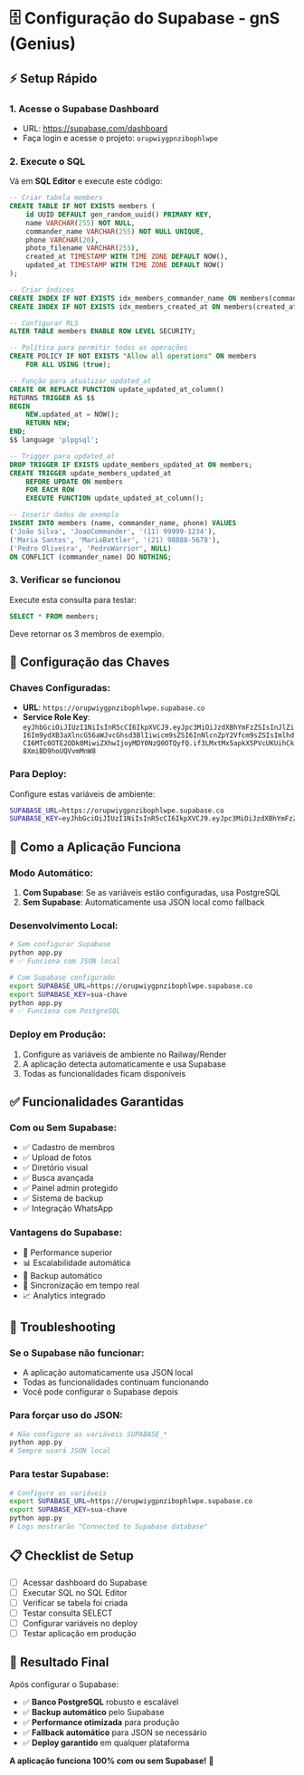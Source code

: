 # 🗄️ Configuração do Supabase - gnS (Genius)

## ⚡ Setup Rápido

### 1. **Acesse o Supabase Dashboard**
- URL: https://supabase.com/dashboard
- Faça login e acesse o projeto: `orupwiygpnzibophlwpe`

### 2. **Execute o SQL**
Vá em **SQL Editor** e execute este código:

```sql
-- Criar tabela members
CREATE TABLE IF NOT EXISTS members (
    id UUID DEFAULT gen_random_uuid() PRIMARY KEY,
    name VARCHAR(255) NOT NULL,
    commander_name VARCHAR(255) NOT NULL UNIQUE,
    phone VARCHAR(20),
    photo_filename VARCHAR(255),
    created_at TIMESTAMP WITH TIME ZONE DEFAULT NOW(),
    updated_at TIMESTAMP WITH TIME ZONE DEFAULT NOW()
);

-- Criar índices
CREATE INDEX IF NOT EXISTS idx_members_commander_name ON members(commander_name);
CREATE INDEX IF NOT EXISTS idx_members_created_at ON members(created_at);

-- Configurar RLS
ALTER TABLE members ENABLE ROW LEVEL SECURITY;

-- Política para permitir todas as operações
CREATE POLICY IF NOT EXISTS "Allow all operations" ON members
    FOR ALL USING (true);

-- Função para atualizar updated_at
CREATE OR REPLACE FUNCTION update_updated_at_column()
RETURNS TRIGGER AS $$
BEGIN
    NEW.updated_at = NOW();
    RETURN NEW;
END;
$$ language 'plpgsql';

-- Trigger para updated_at
DROP TRIGGER IF EXISTS update_members_updated_at ON members;
CREATE TRIGGER update_members_updated_at 
    BEFORE UPDATE ON members 
    FOR EACH ROW 
    EXECUTE FUNCTION update_updated_at_column();

-- Inserir dados de exemplo
INSERT INTO members (name, commander_name, phone) VALUES
('João Silva', 'JoaoCommander', '(11) 99999-1234'),
('Maria Santos', 'MariaBattler', '(21) 98888-5678'),
('Pedro Oliveira', 'PedroWarrior', NULL)
ON CONFLICT (commander_name) DO NOTHING;
```

### 3. **Verificar se funcionou**
Execute esta consulta para testar:

```sql
SELECT * FROM members;
```

Deve retornar os 3 membros de exemplo.

## 🔑 Configuração das Chaves

### **Chaves Configuradas:**
- **URL**: `https://orupwiygpnzibophlwpe.supabase.co`
- **Service Role Key**: `eyJhbGciOiJIUzI1NiIsInR5cCI6IkpXVCJ9.eyJpc3MiOiJzdXBhYmFzZSIsInJlZiI6Im9ydXB3aXlncG56aWJvcGhsd3BlIiwicm9sZSI6InNlcnZpY2Vfcm9sZSIsImlhdCI6MTc0OTE2ODk0MiwiZXhwIjoyMDY0NzQ0OTQyfQ.if3LMxtMx5apkX5PVcUKUihCk8XmiBD9hoUQVvmMnW8`

### **Para Deploy:**
Configure estas variáveis de ambiente:

```bash
SUPABASE_URL=https://orupwiygpnzibophlwpe.supabase.co
SUPABASE_KEY=eyJhbGciOiJIUzI1NiIsInR5cCI6IkpXVCJ9.eyJpc3MiOiJzdXBhYmFzZSIsInJlZiI6Im9ydXB3aXlncG56aWJvcGhsd3BlIiwicm9sZSI6InNlcnZpY2Vfcm9sZSIsImlhdCI6MTc0OTE2ODk0MiwiZXhwIjoyMDY0NzQ0OTQyfQ.if3LMxtMx5apkX5PVcUKUihCk8XmiBD9hoUQVvmMnW8
```

## 🚀 Como a Aplicação Funciona

### **Modo Automático:**
1. **Com Supabase**: Se as variáveis estão configuradas, usa PostgreSQL
2. **Sem Supabase**: Automaticamente usa JSON local como fallback

### **Desenvolvimento Local:**
```bash
# Sem configurar Supabase
python app.py
# ✅ Funciona com JSON local

# Com Supabase configurado
export SUPABASE_URL=https://orupwiygpnzibophlwpe.supabase.co
export SUPABASE_KEY=sua-chave
python app.py
# ✅ Funciona com PostgreSQL
```

### **Deploy em Produção:**
1. Configure as variáveis de ambiente no Railway/Render
2. A aplicação detecta automaticamente e usa Supabase
3. Todas as funcionalidades ficam disponíveis

## ✅ Funcionalidades Garantidas

### **Com ou Sem Supabase:**
- ✅ Cadastro de membros
- ✅ Upload de fotos
- ✅ Diretório visual
- ✅ Busca avançada
- ✅ Painel admin protegido
- ✅ Sistema de backup
- ✅ Integração WhatsApp

### **Vantagens do Supabase:**
- 🚀 Performance superior
- 📊 Escalabilidade automática
- 💾 Backup automático
- 🔄 Sincronização em tempo real
- 📈 Analytics integrado

## 🔧 Troubleshooting

### **Se o Supabase não funcionar:**
- A aplicação automaticamente usa JSON local
- Todas as funcionalidades continuam funcionando
- Você pode configurar o Supabase depois

### **Para forçar uso do JSON:**
```bash
# Não configure as variáveis SUPABASE_*
python app.py
# Sempre usará JSON local
```

### **Para testar Supabase:**
```bash
# Configure as variáveis
export SUPABASE_URL=https://orupwiygpnzibophlwpe.supabase.co
export SUPABASE_KEY=sua-chave
python app.py
# Logs mostrarão "Connected to Supabase database"
```

## 📋 Checklist de Setup

- [ ] Acessar dashboard do Supabase
- [ ] Executar SQL no SQL Editor
- [ ] Verificar se tabela foi criada
- [ ] Testar consulta SELECT
- [ ] Configurar variáveis no deploy
- [ ] Testar aplicação em produção

## 🎯 Resultado Final

Após configurar o Supabase:
- ✅ **Banco PostgreSQL** robusto e escalável
- ✅ **Backup automático** pelo Supabase
- ✅ **Performance otimizada** para produção
- ✅ **Fallback automático** para JSON se necessário
- ✅ **Deploy garantido** em qualquer plataforma

**A aplicação funciona 100% com ou sem Supabase!** 🎉
